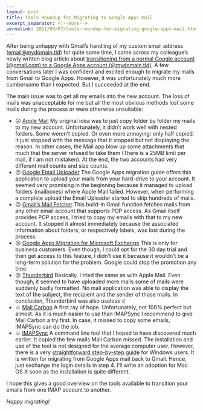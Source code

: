 ```yaml
---
layout: post
title: Tools Roundup for Migrating to Google Apps mail
excerpt_separator: <!--more-->
permalink: 2011/08/07/tools-roundup-for-migrating-google-apps-mail.html
---
```

After being unhappy with Gmail’s handling of my custom email address (email@mydomain.tld) for quite some time, I came across my colleague’s newly written blog article about [transitioning from a normal Google account (@gmail.com) to a Google Apps account (@mydomain.tld)](http://www.filiwiese.com/transitioning-to-a-google-apps-account/ "Transitioning to a Google Apps account"). A few conversations later I was confident and excited enough to migrate my mails from Gmail to Google Apps. However, it was unfortunately much more cumbersome than I expected. But I succeeded at the end.
<!--more-->

The main issue was to get all my emails into the new account. The loss of mails was unacceptable for me but all the most obvious methods lost some mails during the process or were otherwise unsuitable:

*   ☹ [Apple Mail](http://en.wikipedia.org/wiki/Mail_%28application%29 "Wikipedia about Apple Mail")
My original idea was to just copy folder by folder my mails to my new account. Unfortunately, it didn’t work well with nested folders. Some weren’t copied. Or even more annoying: only half copied. It just stopped with the message that it stopped but not displaying the reason. In other cases, the Mail app blow up some attachments that much that the server refused to take them (There is a 25MB limit per mail, if I am not mistaken). At the end, the two accounts had very different mail counts and size counts.
*   ☹ [Google Email Uploader](http://code.google.com/p/google-email-uploader-mac/ "Google Email Uploader for Mac")
The Google Apps migration guide offers this application to upload your mails from your hard-drive to your account. It seemed very promising in the beginning because it managed to upload folders (mailboxes) where Apple Mail failed. However, when performing a complete upload the Email Uploader started to skip hundreds of mails.
*   ☹ [Gmail’s Mail Fetcher](https://mail.google.com/support/bin/answer.py?answer=21288 "Get mail from other accounts")
This build-in Gmail function fetches mails from any other email account that supports POP access. As Gmail itself provides POP access, I tried to copy my emails with that to my new account. It stopped it almost immediately because the associated information about folders, or respectively labels, was lost during the process.
*   ☹ [Google Apps Migration for Microsoft Exchange](https://tools.google.com/dlpage/exchangemigration "Google Apps Migration for Microsoft Exchange")
This is only for business customers. Even though, I could opt for the 30 day trial and then get access to this feature, I didn’t use it because it wouldn’t be a long-term solution for the problem. Google could stop the promotion any time.
*   ☹ [Thunderbird](http://www.mozilla.org/thunderbird/ "Mozilla Thunderbird")
Basically, I tried the same as with Apple Mail. Even though, it seemed to have uploaded more mails some of mails were suddenly badly formatted. No mail application was able to display the text of the subject, the recipient and the sender of those mails. In conclusion, Thunderbird was also useless :(
*   ☺ [Mail Carbon](http://mailcarbon.calfater.com/ "Mail Carbon")
A first ray of hope. Unfortunately, not 100% perfect but almost. As it is much easier to use than IMAPSync I recommend to give Mail Carbon a try first. In case, it missed to copy some emails, IMAPSync can do the job.
*   ☺ [IMAPSync](http://ks.lamiral.info/imapsync/ "imapsync")
A command line tool that I hoped to have discovered much earlier. It copied the few mails Mail Carbon missed. The installation and use of the tool is not designed for the average computer user. However, there is a very [straightforward step-by-step guide](http://nimal.info/blog/2011/migrating-from-google-apps-mail-back-to-gmail/ "Back to Gmail: Migrating emails from Google Apps mail to Gmail") for Windows users. It is written for migrating from Google Apps mail back to Gmail. Hence, just exchange the login details in step 4. I’ll write an adoption for Mac OS X soon as the installation is quite different.

I hope this gives a good overview on the tools available to transition your emails from one IMAP account to another.

*Happy migrating!*
